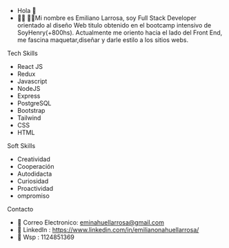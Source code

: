 - Hola 👋
- 🙋‍♂️ 🙋‍♂️Mi nombre es Emiliano Larrosa, soy Full Stack Developer orientado al diseño Web titulo obtenido en el bootcamp intensivo de SoyHenry(+800hs). Actualmente me oriento hacia el lado del Front End, me fascina maquetar,diseñar y darle estilo a los sitios webs.

Tech Skills

- React JS
- Redux
- Javascript
- NodeJS
- Express
- PostgreSQL
- Bootstrap
- Tailwind
- CSS
- HTML

Soft Skills

- Creatividad
- Cooperación
- Autodidacta
- Curiosidad
- Proactividad
- ompromiso

Contacto
    
- 📩 Correo Electronico: eminahuellarrosa@gmail.com
- 👥 LinkedIn : https://www.linkedin.com/in/emilianonahuellarrosa/
- 📲 Wsp : 1124851369
